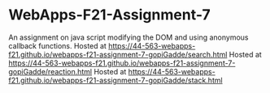 # WebApps-F21-Assignment-7
An assignment on java script modifying the DOM and using anonymous callback functions.
Hosted at https://44-563-webapps-f21.github.io/webapps-f21-assignment-7-gopiGadde/search.html
Hosted at https://44-563-webapps-f21.github.io/webapps-f21-assignment-7-gopiGadde/reaction.html
Hosted at https://44-563-webapps-f21.github.io/webapps-f21-assignment-7-gopiGadde/stack.html
